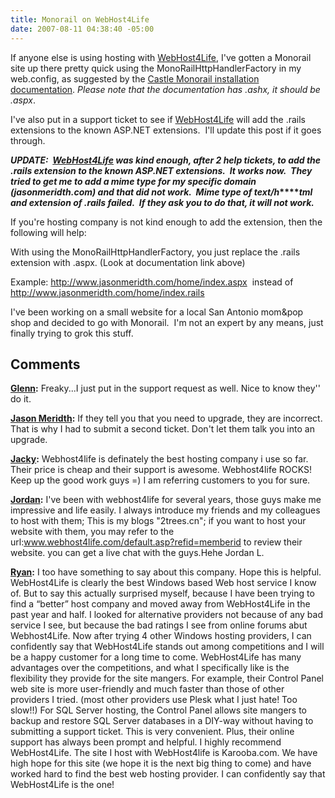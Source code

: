 ```yaml
---
title: Monorail on WebHost4Life
date: 2007-08-11 04:38:40 -05:00
---
```


If anyone else is using hosting with [WebHost4Life](http://www.webhost4life.com), I've gotten a Monorail site up there pretty quick using the MonoRailHttpHandlerFactory in my web.config, as suggested by the [Castle Monorail installation documentation](http://www.castleproject.org/monorail/documentation/trunk/usersguide/installing.html#DeployingToSharedHost). _Please note that the documentation has .ashx, it should be .aspx_.

I've also put in a support ticket to see if [WebHost4Life](http://www.webhost4life.com) will add the .rails extensions to the known ASP.NET extensions.  I'll update this post if it goes through.

**_UPDATE:  [WebHost4Life](http://www.webhost4life.com) was kind enough, after 2 help tickets, to add the .rails extension to the known ASP.NET extensions.  It works now.  They tried to get me to add a mime type for my specific domain (jasonmeridth.com) and that did not work.  Mime type of text/h_****_tml and extension of .rails failed.  If they ask you to do that, it will not work._**

If you're hosting company is not kind enough to add the extension, then the following will help:

With using the MonoRailHttpHandlerFactory, you just replace the .rails extension with .aspx. (Look at documentation link above)

Example: <http://www.jasonmeridth.com/home/index.aspx>  instead of <http://www.jasonmeridth.com/home/index.rails>

I've been working on a small website for a local San Antonio mom&pop shop and decided to go with Monorail.  I'm not an expert by any means, just finally trying to grok this stuff.

## Comments

**[Glenn](#58 "2007-08-26 14:43:19"):** Freaky...I just put in the support request as well. Nice to know they'' do it.

**[Jason Meridth](#59 "2007-08-26 16:14:20"):** If they tell you that you need to upgrade, they are incorrect. That is why I had to submit a second ticket. Don't let them talk you into an upgrade.

**[Jacky](#60 "2008-10-14 04:54:30"):** Webhost4life is definately the best hosting company i use so far. Their price is cheap and their support is awesome. Webhost4life ROCKS! Keep up the good work guys =) I am referring customers to you for sure.

**[Jordan](#61 "2008-10-18 21:53:36"):** I've been with webhost4life for several years, those guys make me impressive and life easily. I always introduce my friends and my colleagues to host with them; This is my blogs "2trees.cn"; if you want to host your website with them, you may refer to the url:www.webhost4life.com/default.asp?refid=memberid to review their website. you can get a live chat with the guys.Hehe Jordan L.

**[Ryan](#62 "2008-10-29 18:02:30"):** I too have something to say about this company. Hope this is helpful. WebHost4Life is clearly the best Windows based Web host service I know of. But to say this actually surprised myself, because I have been trying to find a “better” host company and moved away from WebHost4Life in the past year and half. I looked for alternative providers not because of any bad service I see, but because the bad ratings I see from online forums abut Webhost4Life. Now after trying 4 other Windows hosting providers, I can confidently say that WebHost4Life stands out among competitions and I will be a happy customer for a long time to come. WebHost4Life has many advantages over the competitions, and what I specifically like is the flexibility they provide for the site mangers. For example, their Control Panel web site is more user-friendly and much faster than those of other providers I tried. (most other providers use Plesk what I just hate! Too slow!!) For SQL Server hosting, the Control Panel allows site mangers to backup and restore SQL Server databases in a DIY-way without having to submitting a support ticket. This is very convenient. Plus, their online support has always been prompt and helpful. I highly recommend WebHost4Life. The site I host with WebHost4life is Karooba.com. We have high hope for this site (we hope it is the next big thing to come) and have worked hard to find the best web hosting provider. I can confidently say that WebHost4Life is the one!
